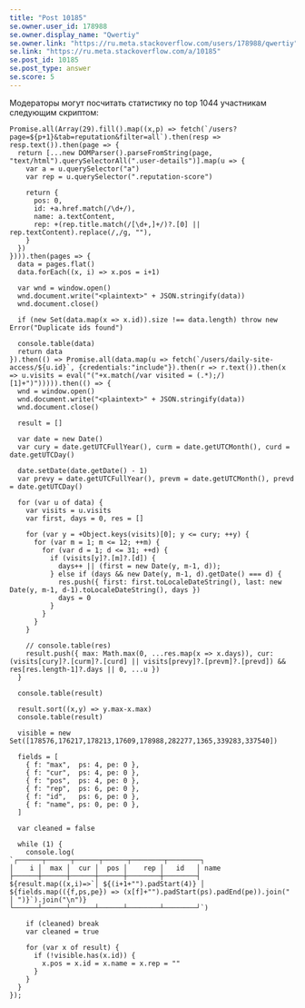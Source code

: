 ```yaml
---
title: "Post 10185"
se.owner.user_id: 178988
se.owner.display_name: "Qwertiy"
se.owner.link: "https://ru.meta.stackoverflow.com/users/178988/qwertiy"
se.link: "https://ru.meta.stackoverflow.com/a/10185"
se.post_id: 10185
se.post_type: answer
se.score: 5
---
```

<p>Модераторы могут посчитать статистику по top 1044 участникам следующим скриптом:</p>

<pre><code>Promise.all(Array(29).fill().map((x,p) =&gt; fetch(`/users?page=${p+1}&amp;tab=reputation&amp;filter=all`).then(resp =&gt; resp.text()).then(page =&gt; {
  return [...new DOMParser().parseFromString(page, "text/html").querySelectorAll(".user-details")].map(u =&gt; {
    var a = u.querySelector("a")
    var rep = u.querySelector(".reputation-score")

    return {
      pos: 0,
      id: +a.href.match(/\d+/),
      name: a.textContent,
      rep: +(rep.title.match(/[\d+,]+/)?.[0] || rep.textContent).replace(/,/g, ""),
    }
  })
}))).then(pages =&gt; {
  data = pages.flat()
  data.forEach((x, i) =&gt; x.pos = i+1)

  var wnd = window.open()
  wnd.document.write("&lt;plaintext&gt;" + JSON.stringify(data))
  wnd.document.close()

  if (new Set(data.map(x =&gt; x.id)).size !== data.length) throw new Error("Duplicate ids found")

  console.table(data)
  return data
}).then(() =&gt; Promise.all(data.map(u =&gt; fetch(`/users/daily-site-access/${u.id}`, {credentials:"include"}).then(r =&gt; r.text()).then(x =&gt; u.visits = eval("("+x.match(/var visited = (.*);/)[1]+")"))))).then(() =&gt; {
  wnd = window.open()
  wnd.document.write("&lt;plaintext&gt;" + JSON.stringify(data))
  wnd.document.close()

  result = []

  var date = new Date()
  var cury = date.getUTCFullYear(), curm = date.getUTCMonth(), curd = date.getUTCDay()

  date.setDate(date.getDate() - 1)
  var prevy = date.getUTCFullYear(), prevm = date.getUTCMonth(), prevd = date.getUTCDay()

  for (var u of data) {
    var visits = u.visits
    var first, days = 0, res = []

    for (var y = +Object.keys(visits)[0]; y &lt;= cury; ++y) {
      for (var m = 1; m &lt;= 12; ++m) {
        for (var d = 1; d &lt;= 31; ++d) {
          if (visits[y]?.[m]?.[d]) {
            days++ || (first = new Date(y, m-1, d));
          } else if (days &amp;&amp; new Date(y, m-1, d).getDate() === d) {
            res.push({ first: first.toLocaleDateString(), last: new Date(y, m-1, d-1).toLocaleDateString(), days })
            days = 0
          }
        }
      }
    }

    // console.table(res)
    result.push({ max: Math.max(0, ...res.map(x =&gt; x.days)), cur: (visits[cury]?.[curm]?.[curd] || visits[prevy]?.[prevm]?.[prevd]) &amp;&amp; res[res.length-1]?.days || 0, ...u })
  }

  console.table(result)

  result.sort((x,y) =&gt; y.max-x.max)
  console.table(result)

  visible = new Set([178576,176217,178213,17609,178988,282277,1365,339283,337540])

  fields = [
    { f: "max",  ps: 4, pe: 0 },
    { f: "cur",  ps: 4, pe: 0 },
    { f: "pos",  ps: 4, pe: 0 },
    { f: "rep",  ps: 6, pe: 0 },
    { f: "id",   ps: 6, pe: 0 },
    { f: "name", ps: 0, pe: 0 },
  ]

  var cleaned = false

  while (1) {
    console.log(
`┌──────┬──────┬──────┬──────┬────────┬────────┐
│    i │  max │  cur │  pos │    rep │   id   │ name
├──────┼──────┼──────┼──────┼────────┼────────┤
${result.map((x,i)=&gt;`│ ${(i+1+"").padStart(4)} │ ${fields.map(({f,ps,pe}) =&gt; (x[f]+"").padStart(ps).padEnd(pe)).join(" │ ")}`).join("\n")}
└──────┴──────┴──────┴──────┴────────┴────────┘`)

    if (cleaned) break
    var cleaned = true

    for (var x of result) {
      if (!visible.has(x.id)) {
        x.pos = x.id = x.name = x.rep = ""
      }
    }
  }
});
</code></pre>
